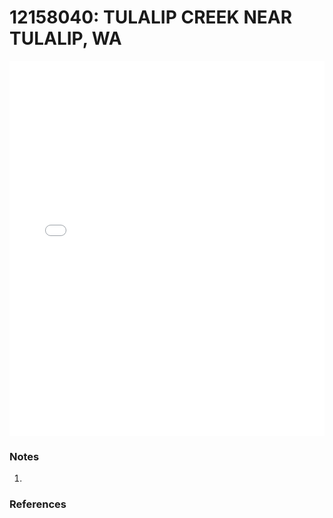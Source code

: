 # 12158040: TULALIP CREEK NEAR TULALIP, WA

<iframe src="/_static/stations/12158040_fdc.html" width="100%" height="600" frameborder="0"></iframe>

### Notes
1. 

### References

